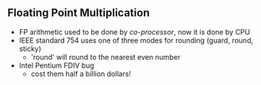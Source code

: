 ## Floating Point Multiplication
* FP arithmetic used to be done by _co-processor_, now it is done by CPU
* IEEE standard 754 uses one of three modes for rounding (guard, round, sticky)
  * 'round' will round to the nearest even number
* Intel Pentium FDIV bug
  * cost them half a billion dollars!
